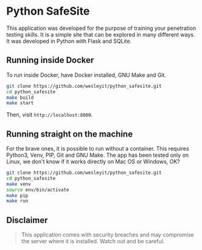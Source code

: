 # Python SafeSite

This application was developed for the purpose of training your penetration testing skills.
It is a simple site that can be explored in many different ways.
It was developed in Python with Flask and SQLite.

## Running inside Docker

To run inside Docker, have Docker installed,
GNU Make and Git.

```bash
git clone https://github.com/wesleyit/python_safesite.git
cd python_safesite
make build
make start
```

Then, visit `http://localhost:8000`.

## Running straight on the machine

For the brave ones, it is possible to run without a container.
This requires Python3, Venv, PIP, Git and GNU Make.
The app has been tested only on Linux, we don't know if it works directly on Mac OS or Windows, OK?

```bash
git clone https://github.com/wesleyit/python_safesite.git
cd python_safesite
make venv
source env/bin/activate
make pip
make run
```

## Disclaimer

> This application comes with security breaches and may compromise the server where it is installed. Watch out and be careful.
